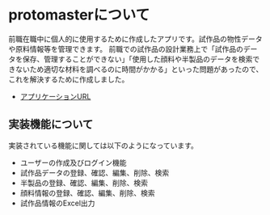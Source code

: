 # protomasterについて
前職在職中に個人的に使用するために作成したアプリです。試作品の物性データや原料情報等を管理できます。
前職での試作品の設計業務上で「試作品のデータを保存、管理することができない」「使用した顔料や半製品のデータを検索できないため適切な材料を調べるのに時間がかかる」といった問題があったので、これを解決するために作成しました。

- [アプリケーションURL](https://protomaster.herokuapp.com/)

## 実装機能について
実装されている機能に関しては以下のようになっています。
- ユーザーの作成及びログイン機能
- 試作品データの登録、確認、編集、削除、検索
- 半製品の登録、確認、編集、削除、検索
- 顔料情報の登録、確認、編集、削除、検索
- 試作品情報のExcel出力
